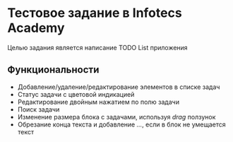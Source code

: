 # Тестовое задание в Infotecs Academy

Целью задания является написание TODO List приложения

## Функциональности

- Добавление/удаление/редактирование элементов в списке задач
- Статус задачи с цветовой индикацией
- Редактирование двойным нажатием по полю задачи
- Поиск задачи 
- Изменение размера блока с задачами, используя *drag* ползунок
- Обрезание конца текста и добавление *...*, если в блок не умещается текст  


